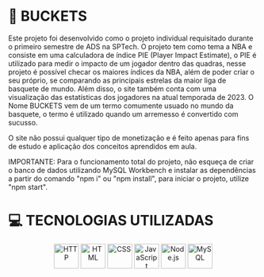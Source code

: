 # 🏀 BUCKETS 

Este projeto foi desenvolvido como o projeto individual requisitado durante o primeiro semestre de ADS na SPTech. O projeto tem como tema a NBA e consiste em uma calculadora de índice PIE (Player Impact Estimate), o PIE é utilizado para medir o impacto de um jogador dentro das quadras, nesse projeto é possível checar os maiores índices da NBA, além de poder criar o seu próprio, se comparando as principais estrelas da maior liga de basquete de mundo. Além disso, o site também conta com uma visualização das estatísticas dos jogadores na atual temporada de 2023. O Nome BUCKETS vem de um termo comumente usuado no mundo da basquete, o termo é utilizado quando um arremesso é convertido com sucusso.

O site não possui qualquer tipo de monetização e é feito apenas para fins de estudo e aplicação dos conceitos aprendidos em aula.

IMPORTANTE: Para o funcionamento total do projeto, não esqueça de criar o banco de dados utilizando MySQL Workbench e instalar as dependências a partir do comando "npm i" ou "npm install", para iniciar o projeto, utilize "npm start".

# 💻 TECNOLOGIAS UTILIZADAS

<div align="center">
	<img height="50" src="https://user-images.githubusercontent.com/25181517/192107854-765620d7-f909-4953-a6da-36e1ef69eea6.png" alt="HTTP" title="HTTP" />
	<img height="50" src="https://user-images.githubusercontent.com/25181517/192158954-f88b5814-d510-4564-b285-dff7d6400dad.png" alt="HTML" title="HTML" />
	<img height="50" src="https://user-images.githubusercontent.com/25181517/183898674-75a4a1b1-f960-4ea9-abcb-637170a00a75.png" alt="CSS" title="CSS" />
	<img height="50" src="https://user-images.githubusercontent.com/25181517/117447155-6a868a00-af3d-11eb-9cfe-245df15c9f3f.png" alt="JavaScript" title="JavaScript" />
	<img height="50" src="https://user-images.githubusercontent.com/25181517/183568594-85e280a7-0d7e-4d1a-9028-c8c2209e073c.png" alt="Node.js" title="Node.js" />
	<img height="50" src="https://user-images.githubusercontent.com/25181517/183896128-ec99105a-ec1a-4d85-b08b-1aa1620b2046.png" alt="MySQL" title="MySQL" />
</div>

